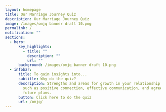 ```yaml
---
layout: homepage
title: Our Marriage Journey Quiz
description: Our Marriage Journey Quiz
image: /images/omjq banner draft 10.png
permalink: /
notification: ""
sections:
  - hero:
      key_highlights:
        - title: ""
          description: ""
          url: ""
      background: /images/omjq banner draft 10.png
  - infobar:
      title: To gain insights into...
      subtitle: Why do the quiz?
      description: Strengths and areas for growth in your relationship in key areas
        such as positive connection, effective communication, and agreement of
        future plans.
      button: Click here to do the quiz
      url: /omjq/
---
```


